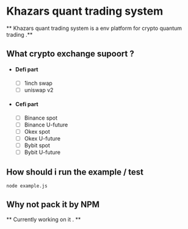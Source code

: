 # Khazars quant trading system

** Khazars quant trading system is a env platform for crypto quantum trading .**

## What crypto exchange supoort ?

- #### Defi part
    - [ ] 1inch swap 
    - [ ] uniswap v2

- #### Cefi part
    - [ ] Binance spot
    - [ ] Binance U-future
    - [ ] Okex spot
    - [ ] Okex U-future
    - [ ] Bybit spot
    - [ ] Bybit U-future

## How should i run the example / test 

```node example.js```

## Why not pack it by NPM

** Currently working on it . **